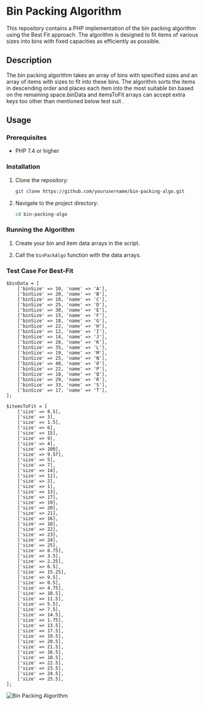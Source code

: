 # Bin Packing Algorithm

This repository contains a PHP implementation of the bin packing algorithm using the Best Fit approach. The algorithm is designed to fit items of various sizes into bins with fixed capacities as efficiently as possible.

## Description

The bin packing algorithm takes an array of bins with specified sizes and an array of items with sizes to fit into these bins. The algorithm sorts the items in descending order and places each item into the most suitable bin based on the remaining space.binData and itemsToFit arrays can accept extra keys too other than mentioned below test suit .

## Usage

### Prerequisites

- PHP 7.4 or higher

### Installation

1. Clone the repository:

    ```bash
    git clone https://github.com/yourusername/bin-packing-algo.git
    ```

2. Navigate to the project directory:

    ```bash
    cd bin-packing-algo
    ```

### Running the Algorithm

1. Create your bin and item data arrays in the script.

2. Call the `binPackAlgo` function with the data arrays.

### Test Case For Best-Fit
```
$binData = [
    ['binSize' => 10, 'name' => 'A'],
    ['binSize' => 20, 'name' => 'B'],
    ['binSize' => 10, 'name' => 'C'],
    ['binSize' => 25, 'name' => 'D'],
    ['binSize' => 30, 'name' => 'E'],
    ['binSize' => 15, 'name' => 'F'],
    ['binSize' => 18, 'name' => 'G'],
    ['binSize' => 22, 'name' => 'H'],
    ['binSize' => 12, 'name' => 'I'],
    ['binSize' => 14, 'name' => 'J'],
    ['binSize' => 28, 'name' => 'K'],
    ['binSize' => 35, 'name' => 'L'],
    ['binSize' => 19, 'name' => 'M'],
    ['binSize' => 25, 'name' => 'N'],
    ['binSize' => 40, 'name' => 'O'],
    ['binSize' => 22, 'name' => 'P'],
    ['binSize' => 18, 'name' => 'Q'],
    ['binSize' => 29, 'name' => 'R'],
    ['binSize' => 33, 'name' => 'S'],
    ['binSize' => 17, 'name' => 'T'],
];

$itemsToFit = [
    ['size' => 8.5],
    ['size' => 3],
    ['size' => 1.5],
    ['size' => 6],
    ['size' => 15],
    ['size' => 9],
    ['size' => 4],
    ['size' => 100],
    ['size' => 9.57],
    ['size' => 5],
    ['size' => 7],
    ['size' => 14],
    ['size' => 11],
    ['size' => 2],
    ['size' => 1],
    ['size' => 13],
    ['size' => 17],
    ['size' => 19],
    ['size' => 20],
    ['size' => 21],
    ['size' => 16],
    ['size' => 18],
    ['size' => 22],
    ['size' => 23],
    ['size' => 24],
    ['size' => 25],
    ['size' => 8.75],
    ['size' => 3.5],
    ['size' => 2.25],
    ['size' => 6.5],
    ['size' => 15.25],
    ['size' => 9.5],
    ['size' => 0.5],
    ['size' => 4.75],
    ['size' => 10.5],
    ['size' => 11.5],
    ['size' => 5.5],
    ['size' => 7.5],
    ['size' => 14.5],
    ['size' => 1.75],
    ['size' => 13.5],
    ['size' => 17.5],
    ['size' => 19.5],
    ['size' => 20.5],
    ['size' => 21.5],
    ['size' => 16.5],
    ['size' => 18.5],
    ['size' => 22.5],
    ['size' => 23.5],
    ['size' => 24.5],
    ['size' => 25.5],
];

```

 ![Bin Packing Algorithm](https://personal.morris.umn.edu/~mcquarrb/teachingarchive/M1001/Resources/figBinNF.jpg)

